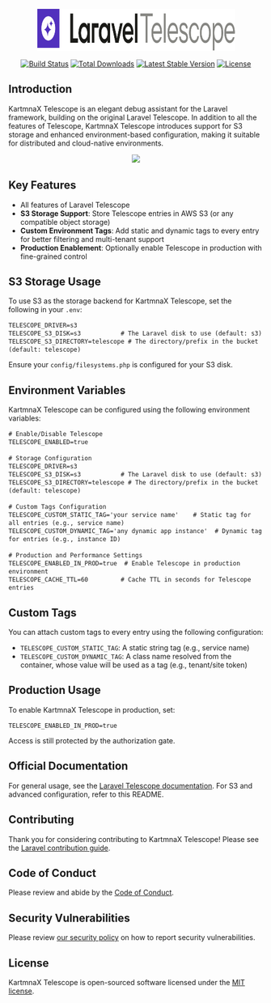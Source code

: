 <p align="center"><img width="391" height="83" src="/art/logo.svg" alt="Logo KartmnaX Telescope"></p>

<p align="center">
<a href="#"><img src="https://github.com/laravel/telescope/workflows/tests/badge.svg" alt="Build Status"></a>
<a href="#"><img src="https://img.shields.io/packagist/dt/laravel/telescope" alt="Total Downloads"></a>
<a href="#"><img src="https://img.shields.io/packagist/v/laravel/telescope" alt="Latest Stable Version"></a>
<a href="#"><img src="https://img.shields.io/packagist/l/laravel/telescope" alt="License"></a>
</p>

## Introduction

KartmnaX Telescope is an elegant debug assistant for the Laravel framework, building on the original Laravel Telescope. In addition to all the features of Telescope, KartmnaX Telescope introduces support for S3 storage and enhanced environment-based configuration, making it suitable for distributed and cloud-native environments.

<p align="center">
<img src="https://laravel.com/assets/img/examples/Screen_Shot_2018-10-09_at_1.47.23_PM.png">
</p>

## Key Features

- All features of Laravel Telescope
- **S3 Storage Support**: Store Telescope entries in AWS S3 (or any compatible object storage)
- **Custom Environment Tags**: Add static and dynamic tags to every entry for better filtering and multi-tenant support
- **Production Enablement**: Optionally enable Telescope in production with fine-grained control

## S3 Storage Usage

To use S3 as the storage backend for KartmnaX Telescope, set the following in your `.env`:

```env
TELESCOPE_DRIVER=s3
TELESCOPE_S3_DISK=s3           # The Laravel disk to use (default: s3)
TELESCOPE_S3_DIRECTORY=telescope # The directory/prefix in the bucket (default: telescope)
```

Ensure your `config/filesystems.php` is configured for your S3 disk.

## Environment Variables

KartmnaX Telescope can be configured using the following environment variables:

```env
# Enable/Disable Telescope
TELESCOPE_ENABLED=true

# Storage Configuration
TELESCOPE_DRIVER=s3
TELESCOPE_S3_DISK=s3           # The Laravel disk to use (default: s3)
TELESCOPE_S3_DIRECTORY=telescope # The directory/prefix in the bucket (default: telescope)

# Custom Tags Configuration
TELESCOPE_CUSTOM_STATIC_TAG='your service name'    # Static tag for all entries (e.g., service name)
TELESCOPE_CUSTOM_DYNAMIC_TAG='any dynamic app instance'  # Dynamic tag for entries (e.g., instance ID)

# Production and Performance Settings
TELESCOPE_ENABLED_IN_PROD=true  # Enable Telescope in production environment
TELESCOPE_CACHE_TTL=60         # Cache TTL in seconds for Telescope entries
```

## Custom Tags

You can attach custom tags to every entry using the following configuration:

- `TELESCOPE_CUSTOM_STATIC_TAG`: A static string tag (e.g., service name)
- `TELESCOPE_CUSTOM_DYNAMIC_TAG`: A class name resolved from the container, whose value will be used as a tag (e.g., tenant/site token)

## Production Usage

To enable KartmnaX Telescope in production, set:

```env
TELESCOPE_ENABLED_IN_PROD=true
```

Access is still protected by the authorization gate.

## Official Documentation

For general usage, see the [Laravel Telescope documentation](https://laravel.com/docs/telescope). For S3 and advanced configuration, refer to this README.

## Contributing

Thank you for considering contributing to KartmnaX Telescope! Please see the [Laravel contribution guide](https://laravel.com/docs/contributions).

## Code of Conduct

Please review and abide by the [Code of Conduct](https://laravel.com/docs/contributions#code-of-conduct).

## Security Vulnerabilities

Please review [our security policy](https://github.com/laravel/telescope/security/policy) on how to report security vulnerabilities.

## License

KartmnaX Telescope is open-sourced software licensed under the [MIT license](LICENSE.md).
